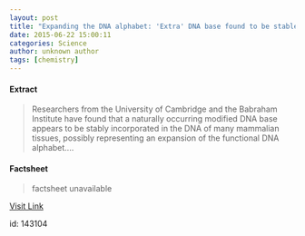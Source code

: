 ```yaml
---
layout: post
title: "Expanding the DNA alphabet: 'Extra' DNA base found to be stable in mammals"
date: 2015-06-22 15:00:11
categories: Science
author: unknown author
tags: [chemistry]
---
```



#### Extract
>Researchers from the University of Cambridge and the Babraham Institute have found that a naturally occurring modified DNA base appears to be stably incorporated in the DNA of many mammalian tissues, possibly representing an expansion of the functional DNA alphabet....

#### Factsheet
>factsheet unavailable

[Visit Link](http://phys.org/news354170766.html)

id:  143104
